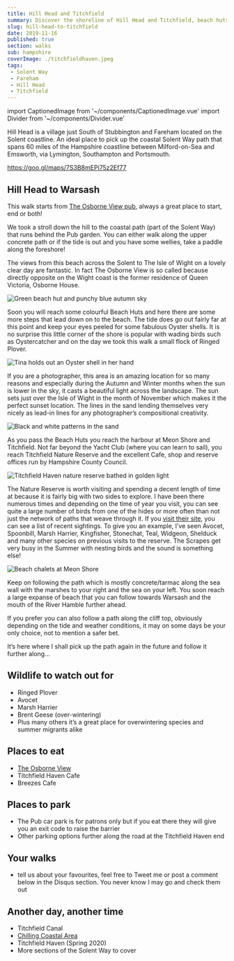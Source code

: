 ```yaml
---
title: Hill Head and Titchfield
summary: Discover the shoreline of Hill Head and Titchfield, beach huts and migratory birds as we take a walk along the Solent Way
slug: hill-head-to-titchfield
date: 2019-11-16
published: true
section: walks
sub: hampshire
coverImage: ./titchfieldhaven.jpeg
tags:
 - Solent Way
 - Fareham
 - Hill Head
 - Titchfield
---
```

import CaptionedImage from '~/components/CaptionedImage.vue'
import Divider from '~/components/Divider.vue'

Hill Head is a village just South of Stubbington and Fareham located on the Solent coastline. An ideal place to pick up the coastal Solent Way path that spans 60 miles of the Hampshire coastline between Milford-on-Sea and Emsworth, via Lymington, Southampton and Portsmouth.

https://goo.gl/maps/7S3B8mEPi75z2Ef77

## Hill Head to Warsash
This walk starts from [The Osborne View pub](https://www.osborneviewhillhead.co.uk/ "The Osborne View, Hill Head"), always a great place to start, end or both!

We took a stroll down the hill to the coastal path (part of the Solent Way) that runs behind the Pub garden. You can either walk along the upper concrete path or if the tide is out and you have some wellies, take a paddle along the foreshore!

<Divider />

The views from this beach across the Solent to The Isle of Wight on a lovely clear day are fantastic. In fact The Osborne View is so called because directly opposite on the Wight coast is the former residence of Queen Victoria, Osborne House.

![Green beach hut and punchy blue autumn sky](./hut.jpeg)

<captioned-image alt="Green Hut" caption="Green Hut" imgFile="uploads/hut.jpeg" :blog="true"/>


Soon you will reach some colourful Beach Huts and here there are some more steps that lead down on to the beach. The tide does go out fairly far at this point and keep your eyes peeled for some fabulous Oyster shells. It is no surprise this little corner of the shore is popular with wading birds such as Oystercatcher and on the day we took this walk a small flock of Ringed Plover.

![Tina holds out an Oyster shell in her hand](./oyster.jpeg)

If you are a photographer, this area is an amazing location for so many reasons and especially during the Autumn and Winter months when the sun is lower in the sky, it casts a beautiful light across the landscape. The sun sets just over the Isle of Wight in the month of November which makes it the perfect sunset location. The lines in the sand lending themselves very nicely as lead-in lines for any photographer’s compositional creativity.

![Black and white patterns in the sand](./patterns.jpeg)

As you pass the Beach Huts you reach the harbour at Meon Shore and Titchfield. Not far beyond the Yacht Club (where you can learn to sail), you reach Titchfield Nature Reserve and the excellent Cafe, shop and reserve offices run by Hampshire County Council.

![Titchfield Haven nature reserve bathed in golden light](./titchfieldhaven.jpeg)

The Nature Reserve is worth visiting and spending a decent length of time at because it is fairly big with two sides to explore. I have been there numerous times and depending on the time of year you visit, you can see quite a large number of birds from one of the hides or more often than not just the network of paths that weave through it. If you [visit their site](https://www.hants.gov.uk/thingstodo/countryparks/titchfield/explore), you can see a list of recent sightings. To give you an example, I’ve seen Avocet, Spoonbill, Marsh Harrier, Kingfisher, Stonechat, Teal, Widgeon, Shelduck and many other species on previous visits to the reserve. The Scrapes get very busy in the Summer with nesting birds and the sound is something else!

![Beach chalets at Meon Shore](./Huts.jpeg)

Keep on following the path which is mostly concrete/tarmac along the sea wall with the marshes to your right and the sea on your left. You soon reach a large expanse of beach that you can follow towards Warsash and the mouth of the River Hamble further ahead.

If you prefer you can also follow a path along the cliff top, obviously depending on the tide and weather conditions, it may on some days be your only choice, not to mention a safer bet.

It’s here where I shall pick up the path again in the future and follow it further along...

## Wildlife to watch out for
- Ringed Plover
- Avocet
- Marsh Harrier
- Brent Geese (over-wintering)
- Plus many others it’s a great place for overwintering species and summer migrants alike

## Places to eat
- [The Osborne View](https://www.osborneviewhillhead.co.uk/ "The Osborne View, Hill Head")
- Titchfield Haven Cafe
- Breezes Cafe

## Places to park
- The Pub car park is for patrons only but if you eat there they  will give you an exit code to raise the barrier
- Other parking options further along the road at the Titchfield Haven end

## Your walks
- tell us about your favourites, feel free to Tweet me or post a comment below in the Disqus section. You never know I may go and check them out

## Another day, another time
- Titchfield Canal
- [Chilling Coastal Area](https://www.hants.gov.uk/thingstodo/countryside/finder/chilling)
- Titchfield Haven (Spring 2020)
- More sections of the Solent Way to cover
